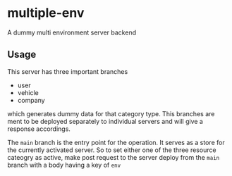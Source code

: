 # multiple-env
A dummy multi environment server backend

## Usage
This server has three important branches
- user
- vehicle
- company

which generates dummy data for that category type. This branches are ment to 
be deployed separately to individual servers and will give a response accordings.

The `main` branch is the entry point for the operation. It serves as a store 
for the currently activated server. So to set either one of the three resource 
cateogry as active, make post request to the server deploy from the `main` branch 
with a body having a key of `env`
